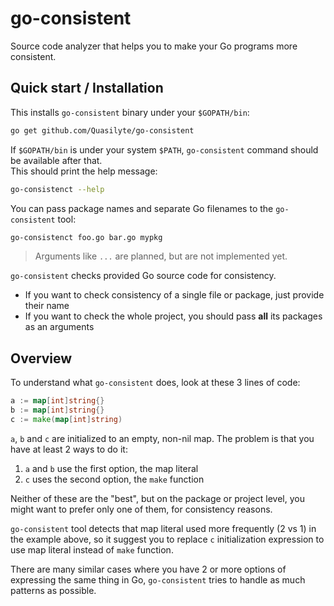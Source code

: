 # go-consistent

Source code analyzer that helps you to make your Go programs more consistent.

## Quick start / Installation

This installs `go-consistent` binary under your `$GOPATH/bin`:

```bash
go get github.com/Quasilyte/go-consistent
```

If `$GOPATH/bin` is under your system `$PATH`, `go-consistent` command should be available after that.<br>
This should print the help message:

```bash
go-consistenct --help
```

You can pass package names and separate Go filenames to the `go-consistent` tool:

```bash
go-consistenct foo.go bar.go mypkg
```

> Arguments like `...` are planned, but are not implemented yet.

`go-consistent` checks provided Go source code for consistency.

* If you want to check consistency of a single file or package, just provide their name
* If you want to check the whole project, you should pass **all** its packages as an arguments

## Overview

To understand what `go-consistent` does, look at these 3 lines of code:

```go
a := map[int]string{}
b := map[int]string{}
c := make(map[int]string)
```

`a`, `b` and `c` are initialized to an empty, non-nil map.
The problem is that you have at least 2 ways to do it:

1. `a` and `b` use the first option, the map literal
2. `c` uses the second option, the `make` function

Neither of these are the "best", but on the package or project level, you might want to prefer
only one of them, for consistency reasons.

`go-consistent` tool detects that map literal used more frequently (2 vs 1) in the example above,
so it suggest you to replace `c` initialization expression to use map literal instead of `make` function.

There are many similar cases where you have 2 or more options of expressing the same thing in Go,
`go-consistent` tries to handle as much patterns as possible.
